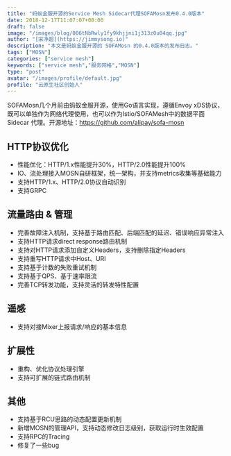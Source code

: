 ```yaml
---
title: "蚂蚁金服开源的Service Mesh Sidecar代理SOFAMosn发布0.4.0版本"
date: 2018-12-17T11:07:07+08:00
draft: false
image: "/images/blog/006tNbRwly1fy9khjjni1j313z0u04qq.jpg"
author: "[宋净超](https://jimmysong.io)"
description: "本文是蚂蚁金服开源的 SOFAMosn 的0.4.0版本的发布日志。"
tags: ["MOSN"]
categories: ["service mesh"]
keywords: ["service mesh","服务网格","MOSN"]
type: "post"
avatar: "/images/profile/default.jpg"
profile: "云原生社区创始人"
---
```


SOFAMosn几个月前由蚂蚁金服开源，使用Go语言实现，遵循Envoy xDS协议，既可以单独作为网络代理使用，也可以作为Istio/SOFAMesh中的数据平面Sidecar 代理。开源地址：https://github.com/alipay/sofa-mosn

## HTTP协议优化

- 性能优化：HTTP/1.x性能提升30%，HTTP/2.0性能提升100%
- IO、流处理接入MOSN自研框架，统一架构，并支持metrics收集等基础能力
- 支持HTTP/1.x、HTTP/2.0协议自动识别
- 支持GRPC

## 流量路由 & 管理

- 完善故障注入机制，支持基于路由匹配、后端匹配的延迟、错误响应异常注入
- 支持HTTP请求direct response路由机制
- 支持对HTTP请求添加自定义Headers，支持删除指定Headers
- 支持重写HTTP请求中Host、URI
- 支持基于计数的失败重试机制
- 支持基于QPS、基于速率限流
- 完善TCP转发功能，支持灵活的转发特性配置

## 遥感

- 支持对接Mixer上报请求/响应的基本信息

## 扩展性

- 重构、优化协议处理引擎
- 支持可扩展的链式路由机制

## 其他

- 支持基于RCU思路的动态配置更新机制
- 新增MOSN的管理API，支持动态修改日志级别，获取运行时生效配置
- 支持RPC的Tracing
- 修复了一些bug
